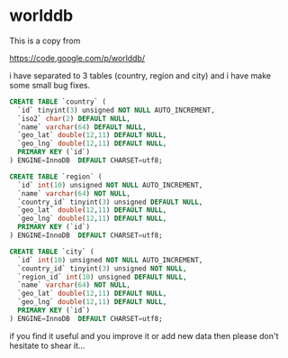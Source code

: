 # worlddb

This is a copy from 

https://code.google.com/p/worlddb/

i have separated to 3 tables (country, region and city) and i have make some small bug fixes.

```sql
CREATE TABLE `country` (
  `id` tinyint(3) unsigned NOT NULL AUTO_INCREMENT,
  `iso2` char(2) DEFAULT NULL,
  `name` varchar(64) DEFAULT NULL,
  `geo_lat` double(12,11) DEFAULT NULL,
  `geo_lng` double(12,11) DEFAULT NULL,
  PRIMARY KEY (`id`)
) ENGINE=InnoDB  DEFAULT CHARSET=utf8;

CREATE TABLE `region` (
  `id` int(10) unsigned NOT NULL AUTO_INCREMENT,
  `name` varchar(64) NOT NULL,
  `country_id` tinyint(3) unsigned DEFAULT NULL,
  `geo_lat` double(12,11) DEFAULT NULL,
  `geo_lng` double(12,11) DEFAULT NULL,
  PRIMARY KEY (`id`)
) ENGINE=InnoDB  DEFAULT CHARSET=utf8;

CREATE TABLE `city` (
  `id` int(10) unsigned NOT NULL AUTO_INCREMENT,
  `country_id` tinyint(3) unsigned NOT NULL,
  `region_id` int(10) unsigned DEFAULT NULL,
  `name` varchar(64) NOT NULL,
  `geo_lat` double(12,11) DEFAULT NULL,
  `geo_lng` double(12,11) DEFAULT NULL,
  PRIMARY KEY (`id`)
) ENGINE=InnoDB  DEFAULT CHARSET=utf8;
```

if you find it useful and you improve it or add new data then please don't hesitate to shear it...